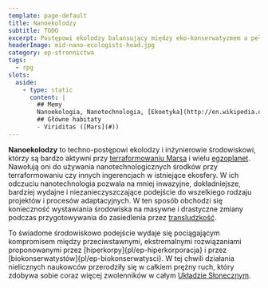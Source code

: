 ```yaml
---
template: page-default
title: Nanoekolodzy
subtitle: TODO
excerpt: Postępowi ekolodzy balansujący między eko-konserwatyzmem a pełnoskalowym terraformingiem
headerImage: mid-nano-ecologists-head.jpg
category: ep-stronnictwa
tags:
  - rpg
slots:
  aside:
    - type: static
      content: |
        ## Memy
        Nanoekologia, Nanotechnologia, [Ekoetyka](http://en.wikipedia.org/wiki/Environmental_ethics), [Technoprogresywizm](http://en.wikipedia.org/wiki/Techno-progressivism)
        ## Główne habitaty
        - Viriditas ([Mars](#))
---
```

**Nanoekolodzy** to techno-postępowi ekolodzy i inżynierowie środowiskowi, którzy są bardzo aktywni przy [terraformowaniu Marsa](http://en.wikipedia.org/wiki/Terraforming_of_Mars) i wielu [egzoplanet](#). Nawołują oni do używania nanotechnologicznych środków przy terraformowaniu czy innych ingerencjach w istniejące ekosfery. W ich odczuciu nanotechnologia pozwala na mniej inwazyjne, dokładniejsze, bardziej wydajne i niezanieczyszczające podejście do wszelkiego rodzaju projektów i procesów adaptacyjnych. W ten sposób obchodzi się konieczność wystawiania środowiska na masywne i drastyczne zmiany podczas przygotowywania do zasiedlenia przez [transludzkość](#).

To świadome środowiskowo podejście wydaje się pociągającym kompromisem między przeciwstawnymi, ekstremalnymi rozwiązaniami proponowanymi przez [hiperkorpy]{pl/ep-hiperkorporacja} i przez [biokonserwatystów]{pl/ep-biokonserwatysci}. W tej chwili działania nielicznych naukowców przerodziły się w całkiem prężny ruch, który zdobywa sobie coraz więcej zwolenników w całym [Układzie Słonecznym]((#)).
